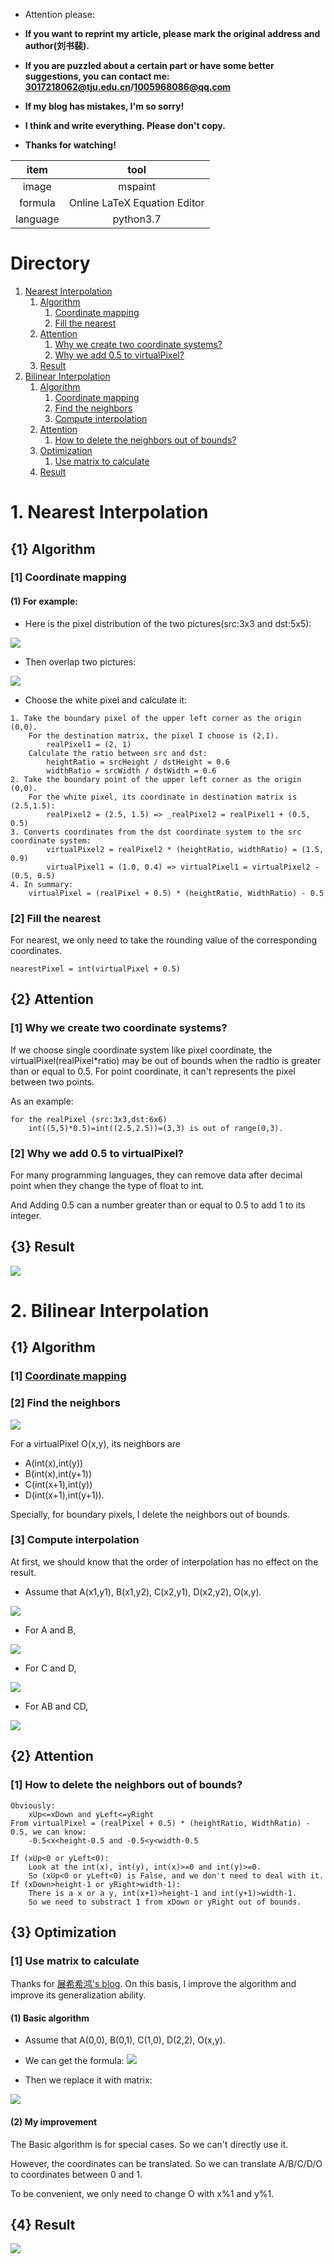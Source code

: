- Attention please: 

- **If you want to reprint my article, please mark the original address and author(刘书裴).**

- **If you are puzzled about a certain part or have some better suggestions, you can contact me: [3017218062@tju.edu.cn]()/[1005968086@qq.com]()**

- **If my blog has mistakes, I'm so sorry!**

- **I think and write everything. Please don't copy.**

- **Thanks for watching!**

| item | tool |
| :---: | :---: |
| image | mspaint |
| formula | Online LaTeX Equation Editor |
| language | python3.7 |

# Directory

1. [Nearest Interpolation](#1)
    1. [Algorithm](#1.1)
        1. [Coordinate mapping](#1.1.1)
        2. [Fill the nearest](#1.1.2)
    2. [Attention](#1.2)
        1. [Why we create two coordinate systems?](#1.2.1)
        2. [Why we add 0.5 to virtualPixel?](#1.2.2)
    3. [Result](#1.3)
2. [Bilinear Interpolation](#2)
    1. [Algorithm](#2.1)
        1. [Coordinate mapping](#1.1.1)
        2. [Find the neighbors](#2.1.2)
        3. [Compute interpolation](#2.1.3)
    2. [Attention](#2.2)
        1. [How to delete the neighbors out of bounds?](#2.2.1)
    3. [Optimization](#2.3)
        1. [Use matrix to calculate](#2.3.1)
    4. [Result](#2.4)

# 1. Nearest Interpolation
<a id="1"/>

## {1} Algorithm
<a id="1.1"/>

### [1] Coordinate mapping
<a id="1.1.1"/>

#### (1) For example:

- Here is the pixel distribution of the two pictures(src:3x3 and dst:5x5):

![](../resource/interpolation/Nearest_Interpolation/image1.png)

- Then overlap two pictures:

![](../resource/interpolation/Nearest_Interpolation/image2.png)

- Choose the white pixel and  calculate it:

```
1. Take the boundary pixel of the upper left corner as the origin (0,0).
    For the destination matrix, the pixel I choose is (2,1).
        realPixel1 = (2, 1)
    Calculate the ratio between src and dst:
        heightRatio = srcHeight / dstHeight = 0.6
        widthRatio = srcWidth / dstWidth = 0.6
2. Take the boundary point of the upper left corner as the origin (0,0).
    For the white pixel, its coordinate in destination matrix is (2.5,1.5):
        realPixel2 = (2.5, 1.5) => _realPixel2 = realPixel1 + (0.5, 0.5)
3. Converts coordinates from the dst coordinate system to the src coordinate system:
        virtualPixel2 = realPixel2 * (heightRatio, widthRatio) = (1.5, 0.9)
        virtualPixel1 = (1.0, 0.4) => virtualPixel1 = virtualPixel2 - (0.5, 0.5)
4. In summary:
    virtualPixel = (realPixel + 0.5) * (heightRatio, WidthRatio) - 0.5
```

### [2] Fill the nearest
<a id="1.1.2"/>

For nearest, we only need to take the rounding value of the corresponding coordinates.

```
nearestPixel = int(virtualPixel + 0.5)
```

## {2} Attention
<a id="1.2"/>

### [1] Why we create two coordinate systems?
<a id="1.2.1"/>

If we choose single coordinate system like pixel coordinate, the virtualPixel(realPixel*ratio) may be out of bounds when the radtio is greater than or equal to 0.5. For point coordinate, it can't represents the pixel between two points.

As an example:

```
for the realPixel (src:3x3,dst:6x6)
    int((5,5)*0.5)=int((2.5,2.5))=(3,3) is out of range(0,3).

```

### [2] Why we add 0.5 to virtualPixel?
<a id="1.2.2"/>

For many programming languages, they can remove data after decimal point when they change the type of float to int.

And Adding 0.5 can a number greater than or equal to 0.5 to add 1 to its integer.

## {3} Result
<a id="1.3"/>

![](../result/flower_nearest.jpg)

# 2. Bilinear Interpolation
<a id="2"/>

## {1} Algorithm
<a id="2.1"/>

### [1] [Coordinate mapping](#1.1.1)

### [2] Find the neighbors
<a id="2.1.2"/>

![](../resource/interpolation/Bilinear_Interpolation/image1.png)

For a virtualPixel O(x,y), its neighbors are 
- A(int(x),int(y))
- B(int(x),int(y+1))
- C(int(x+1),int(y))
- D(int(x+1),int(y+1)).

Specially, for boundary pixels, I delete the neighbors out of bounds.

### [3] Compute interpolation
<a id="2.1.3"/>

At first, we should know that the order of interpolation has no effect on the result.

- Assume that A(x1,y1), B(x1,y2), C(x2,y1), D(x2,y2), O(x,y).

![](../resource/interpolation/Bilinear_Interpolation/image5.png)

- For A and B,

![](../resource/interpolation/Bilinear_Interpolation/image2.gif)

- For C and D,

![](../resource/interpolation/Bilinear_Interpolation/image3.gif)

- For AB and CD,

![](../resource/interpolation/Bilinear_Interpolation/image4.gif)

## {2} Attention
<a id="2.2"/>

### [1] How to delete the neighbors out of bounds?
<a id="2.2.1"/>

```
Obviously:
    xUp<=xDown and yLeft<=yRight
From virtualPixel = (realPixel + 0.5) * (heightRatio, WidthRatio) - 0.5, we can know:
    -0.5<x<height-0.5 and -0.5<y<width-0.5

If (xUp<0 or yLeft<0):
    Look at the int(x), int(y), int(x)>=0 and int(y)>=0.
    So (xUp<0 or yLeft<0) is False, and we don't need to deal with it.
If (xDown>height-1 or yRight>width-1):
    There is a x or a y, int(x+1)>height-1 and int(y+1)>width-1.
    So we need to substract 1 from xDown or yRight out of bounds.
```

## {3} Optimization
<a id="2.3"/>

### [1] Use matrix to calculate
<a id="2.3.1"/>

Thanks for [展希希鸿's blog](https://blog.csdn.net/qq_28266311/article/details/86293713). On this basis, I improve the algorithm and improve its generalization ability.

#### (1) Basic algorithm

- Assume that A(0,0), B(0,1), C(1,0), D(2,2), O(x,y).

- We can get the formula:
![](../resource/interpolation/Bilinear_Interpolation/image6.gif)

- Then we replace it with matrix:

![](../resource/interpolation/Bilinear_Interpolation/image7.gif)

#### (2) My improvement

The Basic algorithm is for special cases. So we can't directly use it.

However, the coordinates can be translated. So we can translate A/B/C/D/O to coordinates between 0 and 1.

To be convenient, we only need to change O with x%1 and y%1.

## {4} Result
<a id="2.4"/>

![](../result/flower_bilinear.jpg)
